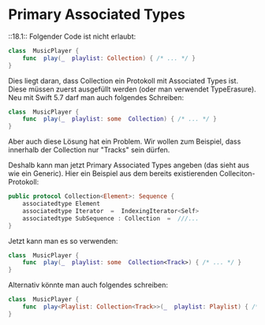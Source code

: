 # Primary Associated Types
::18.1::
Folgender Code ist nicht erlaubt:

```swift
class  MusicPlayer { 
	func  play(_  playlist: Collection) { /* ... */ }
}
```

Dies liegt daran, dass Collection ein Protokoll mit Associated Types ist. Diese müssen zuerst ausgefüllt werden (oder man verwendet TypeErasure). Neu mit Swift 5.7 darf man auch folgendes Schreiben:

```swift
class  MusicPlayer { 
	func  play(_  playlist: some  Collection) { /* ... */ }
}
```

Aber auch diese Lösung hat ein Problem. Wir wollen zum Beispiel, dass innerhalb der Collection nur "Tracks" sein dürfen.

Deshalb kann man jetzt Primary Associated Types angeben (das sieht aus wie ein Generic). Hier ein Beispiel aus dem bereits existierenden Colleciton-Protokoll:

```swift
public protocol Collection<Element>: Sequence {
	associatedtype Element 
	associatedtype Iterator  =  IndexingIterator<Self>
	associatedtype SubSequence : Collection  =  ///...
}
```

Jetzt kann man es so verwenden:

```swift
class  MusicPlayer { 
	func  play(_  playlist: some  Collection<Track>) { /* ... */ }
}
```

Alternativ könnte man auch folgendes schreiben:

```swift
class  MusicPlayer {
	func  play<Playlist: Collection<Track>>(_  playlist: Playlist) { /* ... */ }
}
```
